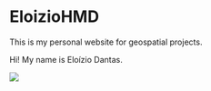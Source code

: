 # EloizioHMD

This is my personal website for geospatial projects.

Hi! My name is Eloízio Dantas. 

![](https://i.pinimg.com/originals/88/9b/95/889b95a7b0a9e4441fcb6dbc8d0abd6a.gif)
